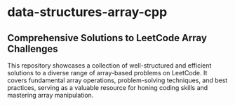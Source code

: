 # data-structures-array-cpp
## Comprehensive Solutions to LeetCode Array Challenges

This repository showcases a collection of well-structured and efficient solutions to a diverse range of array-based problems on LeetCode. It covers fundamental array operations, problem-solving techniques, and best practices, serving as a valuable resource for honing coding skills and mastering array manipulation.
